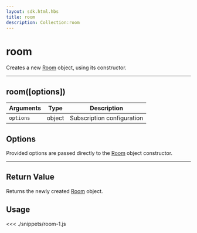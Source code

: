 ```yaml
---
layout: sdk.html.hbs
title: room
description: Collection:room
---
```


# room

Creates a new [Room](/sdk-reference/js/5/room/) object, using its constructor.

---

## room([options])

| Arguments | Type   | Description                |
| --------- | ------ | -------------------------- |
| `options` | object | Subscription configuration |

## Options

Provided options are passed directly to the [Room](/sdk-reference/js/5/room/) object constructor.

---

## Return Value

Returns the newly created [Room](/sdk-reference/js/5/room/) object.

## Usage

<<< ./snippets/room-1.js
